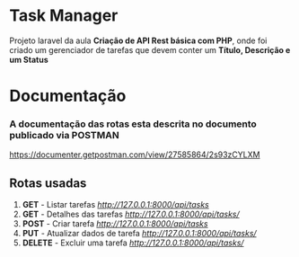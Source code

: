 # Task Manager
Projeto laravel da aula **Criação de API Rest básica com PHP**, onde foi criado um gerenciador de tarefas que devem conter um **Título, Descrição e um Status**

# Documentação

### A documentação das rotas esta descrita no documento publicado via POSTMAN
https://documenter.getpostman.com/view/27585864/2s93zCYLXM

## Rotas usadas
1. **GET** - Listar tarefas *http://127.0.0.1:8000/api/tasks*
2. **GET** - Detalhes das tarefas *http://127.0.0.1:8000/api/tasks/<id da tarefa>*
3. **POST** - Criar tarefa *http://127.0.0.1:8000/api/tasks*
4. **PUT** - Atualizar dados de tarefa *http://127.0.0.1:8000/api/tasks/<id da tarefa>*
5. **DELETE** - Excluir uma tarefa *http://127.0.0.1:8000/api/tasks/<id da tarefa>*
